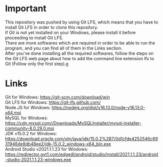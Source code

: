 # Important
This repository was pushed by using Git LFS, which means that you have to install Git LFS in order to clone this repository.
<br />
If Git is not yet installed on your Windows, please install it before proceeding to install Git LFS.
<br />
There are more softwares which are required in order to be able to run the program, and you can find all of them in the Links section.
<br />
After you've done installing all the required softwares, follow the steps on the Git LFS web page about how to add the command line extension lfs to Git (Follow only the first step).g

# Links
Git for Windows: https://git-scm.com/download/win
<br />
Git LFS for Windows: https://git-lfs.github.com/
<br />
Node.JS for Windows: https://nodejs.org/dist/v16.13.0/node-v16.13.0-x64.msi
<br />
MySQL for Windows: https://cdn.mysql.com//Downloads/MySQLInstaller/mysql-installer-community-8.0.29.0.msi
<br />
JDK v15.0.2 for Windows: https://download.oracle.com/otn/java/jdk/15.0.2%2B7/0d1cfde4252546c6931946de8db48ee2/jdk-15.0.2_windows-x64_bin.exe
<br />
Android Studio v2021.1.1.23 for Windows: https://redirector.gvt1.com/edgedl/android/studio/install/2021.1.1.23/android-studio-2021.1.1.23-windows.exe